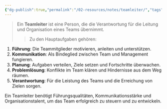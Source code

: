 ```yaml
---
{"dg-publish":true,"permalink":"/02-resources/notes/teamleiter/","tags":["projektmanagement"],"updated":"2024-11-22T10:14:08.000+01:00"}
---
```


>Ein **Teamleiter** ist eine Person, die die Verantwortung für die Leitung und Organisation eines Teams übernimmt. 
>>Zu den Hauptaufgaben gehören:

1. **Führung**: Die Teammitglieder motivieren, anleiten und unterstützen.
2. **Kommunikation**: Als Bindeglied zwischen Team und Management fungieren.
3. **Planung**: Aufgaben verteilen, Ziele setzen und Fortschritte überwachen.
4. **Problemlösung**: Konflikte im Team klären und Hindernisse aus dem Weg räumen.
5. **Verantwortung**: Für die Leistung des Teams und die Erreichung von Zielen sorgen.

Ein Teamleiter benötigt Führungsqualitäten, Kommunikationsstärke und Organisationstalent, um das Team erfolgreich zu steuern und zu entwickeln.